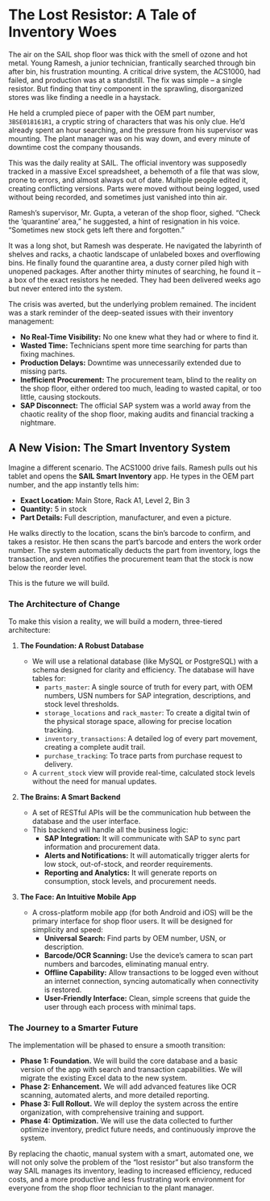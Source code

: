 # The Lost Resistor: A Tale of Inventory Woes

The air on the SAIL shop floor was thick with the smell of ozone and hot metal. Young Ramesh, a junior technician, frantically searched through bin after bin, his frustration mounting. A critical drive system, the ACS1000, had failed, and production was at a standstill. The fix was simple – a single resistor. But finding that tiny component in the sprawling, disorganized stores was like finding a needle in a haystack.

He held a crumpled piece of paper with the OEM part number, `3BSE018161R1`, a cryptic string of characters that was his only clue. He’d already spent an hour searching, and the pressure from his supervisor was mounting. The plant manager was on his way down, and every minute of downtime cost the company thousands.

This was the daily reality at SAIL. The official inventory was supposedly tracked in a massive Excel spreadsheet, a behemoth of a file that was slow, prone to errors, and almost always out of date. Multiple people edited it, creating conflicting versions. Parts were moved without being logged, used without being recorded, and sometimes just vanished into thin air.

Ramesh’s supervisor, Mr. Gupta, a veteran of the shop floor, sighed. “Check the ‘quarantine’ area,” he suggested, a hint of resignation in his voice. “Sometimes new stock gets left there and forgotten.”

It was a long shot, but Ramesh was desperate. He navigated the labyrinth of shelves and racks, a chaotic landscape of unlabeled boxes and overflowing bins. He finally found the quarantine area, a dusty corner piled high with unopened packages. After another thirty minutes of searching, he found it – a box of the exact resistors he needed. They had been delivered weeks ago but never entered into the system.

The crisis was averted, but the underlying problem remained. The incident was a stark reminder of the deep-seated issues with their inventory management:

*   **No Real-Time Visibility:** No one knew what they had or where to find it.
*   **Wasted Time:** Technicians spent more time searching for parts than fixing machines.
*   **Production Delays:** Downtime was unnecessarily extended due to missing parts.
*   **Inefficient Procurement:** The procurement team, blind to the reality on the shop floor, either ordered too much, leading to wasted capital, or too little, causing stockouts.
*   **SAP Disconnect:** The official SAP system was a world away from the chaotic reality of the shop floor, making audits and financial tracking a nightmare.

## A New Vision: The Smart Inventory System

Imagine a different scenario. The ACS1000 drive fails. Ramesh pulls out his tablet and opens the **SAIL Smart Inventory** app. He types in the OEM part number, and the app instantly tells him:

*   **Exact Location:** Main Store, Rack A1, Level 2, Bin 3
*   **Quantity:** 5 in stock
*   **Part Details:** Full description, manufacturer, and even a picture.

He walks directly to the location, scans the bin’s barcode to confirm, and takes a resistor. He then scans the part’s barcode and enters the work order number. The system automatically deducts the part from inventory, logs the transaction, and even notifies the procurement team that the stock is now below the reorder level.

This is the future we will build.

### The Architecture of Change

To make this vision a reality, we will build a modern, three-tiered architecture:

1.  **The Foundation: A Robust Database**
    *   We will use a relational database (like MySQL or PostgreSQL) with a schema designed for clarity and efficiency. The database will have tables for:
        *   `parts_master`: A single source of truth for every part, with OEM numbers, USN numbers for SAP integration, descriptions, and stock level thresholds.
        *   `storage_locations` and `rack_master`: To create a digital twin of the physical storage space, allowing for precise location tracking.
        *   `inventory_transactions`: A detailed log of every part movement, creating a complete audit trail.
        *   `purchase_tracking`: To trace parts from purchase request to delivery.
    *   A `current_stock` view will provide real-time, calculated stock levels without the need for manual updates.

2.  **The Brains: A Smart Backend**
    *   A set of RESTful APIs will be the communication hub between the database and the user interface.
    *   This backend will handle all the business logic:
        *   **SAP Integration:** It will communicate with SAP to sync part information and procurement data.
        *   **Alerts and Notifications:** It will automatically trigger alerts for low stock, out-of-stock, and reorder requirements.
        *   **Reporting and Analytics:** It will generate reports on consumption, stock levels, and procurement needs.

3.  **The Face: An Intuitive Mobile App**
    *   A cross-platform mobile app (for both Android and iOS) will be the primary interface for shop floor users. It will be designed for simplicity and speed:
        *   **Universal Search:** Find parts by OEM number, USN, or description.
        *   **Barcode/OCR Scanning:** Use the device’s camera to scan part numbers and barcodes, eliminating manual entry.
        *   **Offline Capability:** Allow transactions to be logged even without an internet connection, syncing automatically when connectivity is restored.
        *   **User-Friendly Interface:** Clean, simple screens that guide the user through each process with minimal taps.

### The Journey to a Smarter Future

The implementation will be phased to ensure a smooth transition:

*   **Phase 1: Foundation.** We will build the core database and a basic version of the app with search and transaction capabilities. We will migrate the existing Excel data to the new system.
*   **Phase 2: Enhancement.** We will add advanced features like OCR scanning, automated alerts, and more detailed reporting.
*   **Phase 3: Full Rollout.** We will deploy the system across the entire organization, with comprehensive training and support.
*   **Phase 4: Optimization.** We will use the data collected to further optimize inventory, predict future needs, and continuously improve the system.

By replacing the chaotic, manual system with a smart, automated one, we will not only solve the problem of the “lost resistor” but also transform the way SAIL manages its inventory, leading to increased efficiency, reduced costs, and a more productive and less frustrating work environment for everyone from the shop floor technician to the plant manager.
